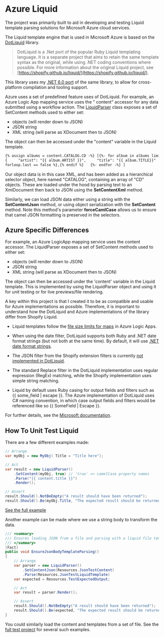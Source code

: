 ﻿# Azure Liquid

The project was primarily built to aid in developing and testing Liquid template parsing solutions for Microsoft Azure
cloud services.

The Liquid template engine that is used in Microsoft Azure is based on
the [DotLiquid](https://github.com/dotliquid/dotliquid) library.

> DotLiquid is a .Net port of the popular Ruby Liquid templating language. It is a separate project that aims to retain
> the same template syntax as the original, while using .NET coding conventions where possible. For more information
> about
> the original Liquid project, see [https://shopify.github.io/liquid/](https://shopify.github.io/liquid/).

This library uses my [.NET 6.0 port](https://github.com/lekman/dotliquid-net6) of the same library, to allow for
cross-platform compilation and tooling support.

Azure uses a set of predefined feature uses of DotLiquid. For example, an Azure Logic App mapping service uses the "
content" accessor for any data submitted using a workflow action.
The [LiquidParser](https://github.com/lekman/AzureLiquid/blob/main/AzureLiquid/LiquidParser.cs") class exposes a set of
SetContent methods used to either set:

- objects (will render down to JSON)
- JSON string
- XML string (will parse as XDocument then to JSON)

The object can then be accessed under the "content" variable in the Liquid template.

```html
{% assign albums = content.CATALOG.CD -%} [{%- for album in albums limit:3 %}  
{     "artist": "{{ album.ARTIST }}",     "title": "{{ album.TITLE}}"   }{% if
forloop.last == false %},{% endif %}   {%- endfor -%} ]
```

Our object data is in this case XML, and has been added as a hierarchical selector object, here named "CATALOG",
containing an array of "CD" objects. These are loaded under the hood by parsing text to an XmlDocument then back to JSON
using the **SetContentXml** method.

Similarly, we can load JSON data either using a string with the **SetContentJson** method, or using object serialization
with the **SetContent** method. Note this method's parameter **forceCamlCase** allows us to ensure that camel JSON
formatting is preserved in the selectors.

## Azure Specific Differences

For example, an Azure LogicApp mapping service uses the content accessor. The LiquidParser exposes a set of SetContent
methods used to either set:

- objects (will render down to JSON)
- JSON string
- XML string (will parse as XDocument then to JSON)

The object can then be accessed under the 'content' variable in the Liquid template. This is implemented by using the
LiquidParser object and using it for unit testing or for live previews/file rendering.

A key within this project is that I created it to be as compatible and usable for Azure implementations as possible.
Therefore, it is important to understand how the DotLiquid and Azure implementations of the library differ from Shopify
Liquid.

- Liquid templates follow
  the [file size limits for maps](https://learn.microsoft.com/en-us/azure/logic-apps/logic-apps-limits-and-config#artifact-capacity-limits)
  in Azure Logic Apps.
- When using the date filter, DotLiquid supports both Ruby and .NET date format strings (but not both at the same time).
  By default, it will use [.NET date format strings](<http://msdn.microsoft.com/en-us/library/8kb3ddd4(v=vs.110).aspx>).
- The JSON filter from the Shopify extension filters is
  currently [not implemented in DotLiquid](https://github.com/dotliquid/dotliquid/issues/384).

- The standard Replace filter in the DotLiquid implementation uses regular expression (RegEx) matching, while the
  Shopify implementation uses simple string matching.

- Liquid by default uses Ruby casing for output fields and filters such as {{ some_field | escape }}. The Azure
  implementation of DotLiquid uses C# naming convention, in which case output fields and filters would be referenced
  like so {{ SomeField | Escape }}.

For further details, see
the [Microsoft documentation](https://learn.microsoft.com/en-us/azure/logic-apps/logic-apps-enterprise-integration-liquid-transform?tabs=consumption#liquid-template-considerations).

## How To Unit Test Liquid

There are a few different examples made:

```csharp
// Arrange
var myObj = new MyObj( Title = "Title here");

// Act
var result = new LiquidParser()
    .SetContent(myObj, true) // 'true' => camelCase property names
    .Parse("{{ content.title }}")
    .Render();

// Assert
result.Should().NotBeEmpty("A result should have been returned");
result.Should().Be(myObj.Title, "The expected result should be returned");
```

[See the full example](https://github.com/lekman/Liquid.Parser/blob/main/Liquid.Tests/LiquidParserTests.cs#L22)

Another example can be made where we use a string body to transform the data.

```csharp
/// <summary>
/// Ensures loading JSON from a file and parsing with a liquid file template works.
/// </summary>
[Fact]
public void EnsureJsonBodyTemplateParsing()
{
    // Arrange
    var parser = new LiquidParser()
        .SetContentJson(Resources.JsonTestContent)
        .Parse(Resources.JsonTestLiquidTemplate)
    var expected = Resources.TestExpectedOutput;

    // Act
    var result = parser.Render();

    // Assert
    result.Should().NotBeEmpty("A result should have been returned");
    result.Should().Be(expected, "The expected result should be returned");
}
```

You could similarly load the content and templates from a set of file. See
the [full test project](https://github.com/lekman/Liquid.Parser/tree/main/Liquid.Tests) for several such examples.